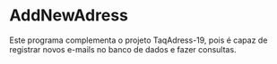 # AddNewAdress
 Este programa complementa o projeto TaqAdress-19, pois é capaz de registrar novos e-mails no banco de dados e fazer consultas.
